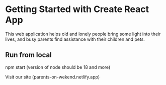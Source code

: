 # Getting Started with Create React App

This web application helps old and lonely people bring some light into their lives, and busy parents find assistance with their children and pets. 

## Run from local
npm start (version of node should be 18 and more)


Visit our site (parents-on-wekend.netlify.app)

